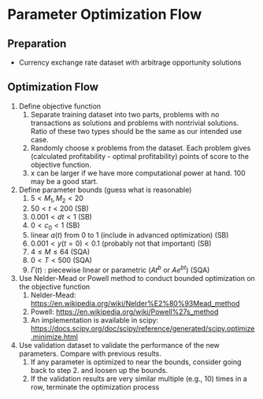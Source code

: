 # Parameter Optimization Flow

## Preparation

- Currency exchange rate dataset with arbitrage opportunity solutions

## Optimization Flow

1. Define objective function
   1. Separate training dataset into two parts, problems with no transactions as solutions and problems with nontrivial solutions. Ratio of these two types should be the same as our intended use case.
   2. Randomly choose x problems from the dataset. Each problem gives (calculated profitability - optimal profitability) points of score to the objective function.
   3. x can be larger if we have more computational power at hand. 100 may be a good start.
2. Define parameter bounds (guess what is reasonable)
   1. $5 < M_1, M_2 < 20$
   2. $50 < t < 200$ (SB)
   3. $0.001 < dt < 1$ (SB)
   4. $0 < c_0 < 1$ (SB)
   5. linear $a(t)$ from 0 to 1 (include in advanced optimization) (SB)
   6. $0.001 < y(t=0) < 0.1$ (probably not that important) (SB)
   7. $4 \leq M \leq 64$ (SQA)
   8. $0 < T < 500$ (SQA)
   9. $\Gamma(t)$ : piecewise linear or parametric ($At^b$ or $Ae^{bt}$) (SQA)
3. Use Nelder-Mead or Powell method to conduct bounded optimization on the objective function
   1. Nelder-Mead: https://en.wikipedia.org/wiki/Nelder%E2%80%93Mead_method
   2. Powell: https://en.wikipedia.org/wiki/Powell%27s_method
   3. An implementation is available in scipy: https://docs.scipy.org/doc/scipy/reference/generated/scipy.optimize.minimize.html
4. Use validation dataset to validate the performance of the new parameters. Compare with previous results.
   1. If any parameter is optimized to near the bounds, consider going back to step 2. and loosen up the bounds.
   2. If the validation results are very similar multiple (e.g., 10) times in a row, terminate the optimization process

